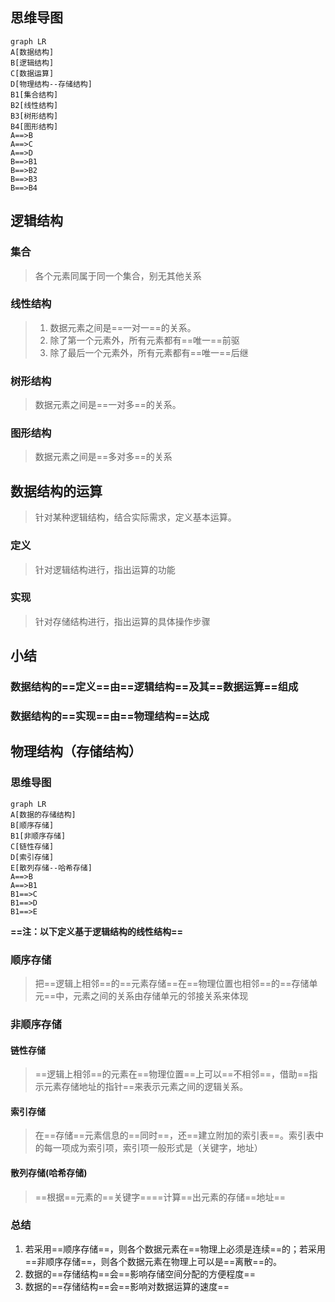 
## 思维导图
```mermaid
graph LR
A[数据结构]
B[逻辑结构]
C[数据运算]
D[物理结构--存储结构]
B1[集合结构]
B2[线性结构]
B3[树形结构]
B4[图形结构]
A==>B
A==>C
A==>D
B==>B1
B==>B2
B==>B3
B==>B4
```
## 逻辑结构
### 集合
> 各个元素同属于同一个集合，别无其他关系

### 线性结构
> 1. 数据元素之间是==一对一==的关系。
> 2. 除了第一个元素外，所有元素都有==唯一==前驱
> 3. 除了最后一个元素外，所有元素都有==唯一==后继

### 树形结构
> 数据元素之间是==一对多==的关系。

### 图形结构
> 数据元素之间是==多对多==的关系



## 数据结构的运算
> 针对某种逻辑结构，结合实际需求，定义基本运算。

### 定义

> 针对逻辑结构进行，指出运算的功能

### 实现

> 针对存储结构进行，指出运算的具体操作步骤



## 小结

### 数据结构的==定义==由==逻辑结构==及其==数据运算==组成

### 数据结构的==实现==由==物理结构==达成



## 物理结构（存储结构）

### 思维导图

```mermaid
graph LR
A[数据的存储结构]
B[顺序存储]
B1[非顺序存储]
C[链性存储]
D[索引存储]
E[散列存储--哈希存储]
A==>B
A==>B1
B1==>C
B1==>D
B1==>E
```



**==注：以下定义基于逻辑结构的线性结构==**

### 顺序存储

> 把==逻辑上相邻==的==元素存储==在==物理位置也相邻==的==存储单元==中，元素之间的关系由存储单元的邻接关系来体现



### 非顺序存储

#### 链性存储

> ==逻辑上相邻==的元素在==物理位置==上可以==不相邻==，借助==指示元素存储地址的指针==来表示元素之间的逻辑关系。

#### 索引存储

> 在==存储==元素信息的==同时==，还==建立附加的索引表==。索引表中的每一项成为索引项，索引项一般形式是（关键字，地址）

#### 散列存储(哈希存储)

> ==根据==元素的==关键字====计算==出元素的存储==地址==



### 总结

1. 若采用==顺序存储==，则各个数据元素在==物理上必须是连续==的；若采用==非顺序存储==，则各个数据元素在物理上可以是==离散==的。
2. 数据的==存储结构==会==影响存储空间分配的方便程度==
3. 数据的==存储结构==会==影响对数据运算的速度==


<!--stackedit_data:
eyJoaXN0b3J5IjpbLTEwNjQyMDE3MDUsMTE3OTk5NzIzNiwzMz
Q4NTcyNDFdfQ==
-->